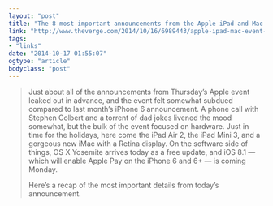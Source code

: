 ```yaml
---
layout: "post"
title: "The 8 most important announcements from the Apple iPad and Mac event"
link: "http://www.theverge.com/2014/10/16/6989443/apple-ipad-mac-event-8-most-important-things"
tags: 
- "links"
date: "2014-10-17 01:55:07"
ogtype: "article"
bodyclass: "post"
---
```


> Just about all of the announcements from Thursday’s Apple event leaked out in advance, and the event felt somewhat subdued compared to last month’s iPhone 6 announcement. A phone call with Stephen Colbert and a torrent of dad jokes livened the mood somewhat, but the bulk of the event focused on hardware. Just in time for the holidays, here come the iPad Air 2, the iPad Mini 3, and a gorgeous new iMac with a Retina display. On the software side of things, OS X Yosemite arrives today as a free update, and iOS 8.1 — which will enable Apple Pay on the iPhone 6 and 6+ — is coming Monday.
> 
>  Here’s a recap of the most important details from today’s announcement.
